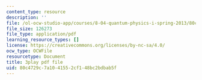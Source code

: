 ```yaml
---
content_type: resource
description: ''
file: /ol-ocw-studio-app/courses/8-04-quantum-physics-i-spring-2013/80c4729c7a1041552cf148bc2bdbab5f_SsCeVABM4Mo.pdf
file_size: 126273
file_type: application/pdf
learning_resource_types: []
license: https://creativecommons.org/licenses/by-nc-sa/4.0/
ocw_type: OCWFile
resourcetype: Document
title: 3play pdf file
uid: 80c4729c-7a10-4155-2cf1-48bc2bdbab5f
---
```

